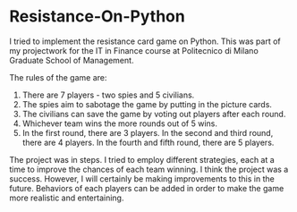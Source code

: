 # Resistance-On-Python

I tried to implement the resistance card game on Python. This was part of my projectwork for the IT in Finance course at Politecnico di Milano Graduate School of Management. 

The rules of the game are:

1. There are 7 players - two spies and 5 civilians.
2. The spies aim to sabotage the game by putting in the picture cards.
3. The civilians can save the game by voting out players after each round.
4. Whichever team wins the more rounds out of 5 wins.
5. In the first round, there are 3 players. In the second and third round, there are 4 players. In the fourth and fifth round, there are 5 players.

The project was in steps. I tried to employ different strategies, each at a time to improve the chances of each team winning. 
I think the project was a success. However, I will certainly be making improvements to this in the future. Behaviors of each players can be added in order to make the game more realistic and entertaining. 
